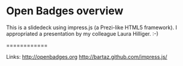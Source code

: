 Open Badges overview
============

This is a slidedeck using impress.js (a Prezi-like HTML5 framework). I appropriated a presentation by my colleague Laura Hilliger. :-)

============

Links:
http://openbadges.org
http://bartaz.github.com/impress.js/